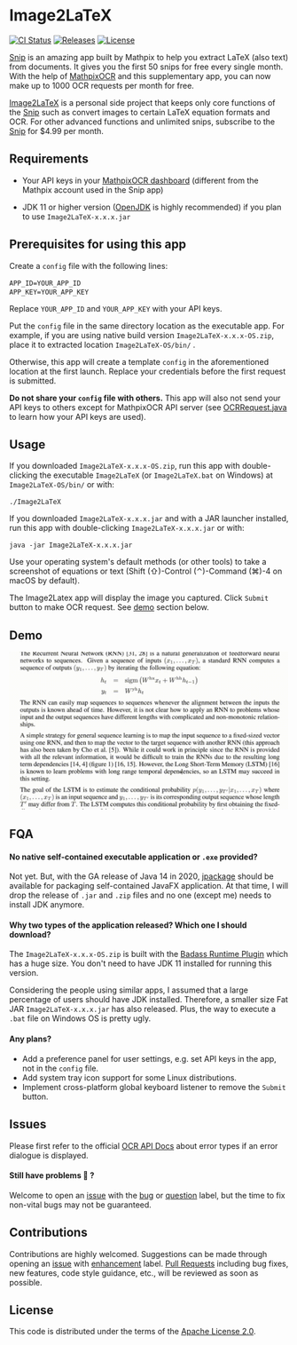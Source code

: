 # Image2LaTeX

[![CI Status](https://github.com/blaisewang/img2latex-mathpix/workflows/CI/badge.svg)](https://github.com/blaisewang/img2latex-mathpix/actions)
[![Releases](https://img.shields.io/github/v/release/blaisewang/img2latex-mathpix?include_prereleases)](https://github.com/blaisewang/img2latex-mathpix/releases)
[![License](https://img.shields.io/github/license/blaisewang/img2latex-mathpix)](https://github.com/blaisewang/img2latex-mathpix/blob/master/LICENSE)

[Snip](https://mathpix.com/) is an amazing app built by Mathpix to help you extract LaTeX (also text) from documents.
It gives you the first 50 snips for free every single month.
With the help of [MathpixOCR](https://mathpix.com/ocr/) and this supplementary app, you can now make up to 1000 OCR requests per month for free.

[Image2LaTeX](https://github.com/blaisewang/img2latex-mathpix/) is a personal side project that keeps only core functions of the [Snip](https://mathpix.com/) such as convert images to certain LaTeX equation formats and OCR.
For other advanced functions and unlimited snips, subscribe to the [Snip](https://mathpix.com/) for $4.99 per month.

## Requirements

- Your API keys in your [MathpixOCR dashboard](https://dashboard.mathpix.com/) (different from the Mathpix account used in the Snip app)

- JDK 11 or higher version ([OpenJDK](https://openjdk.java.net/) is highly recommended) if you plan to use `Image2LaTeX-x.x.x.jar`

## Prerequisites for using this app

Create a `config` file with the following lines:

```
APP_ID=YOUR_APP_ID
APP_KEY=YOUR_APP_KEY
```

Replace `YOUR_APP_ID` and `YOUR_APP_KEY` with your API keys.

Put the `config` file in the same directory location as the executable app.
For example, if you are using native build version `Image2LaTeX-x.x.x-OS.zip`, place it to extracted location `Image2LaTeX-OS/bin/` .

Otherwise, this app will create a template `config` in the aforementioned location at the first launch.
Replace your credentials before the first request is submitted.

**Do not share your `config` file with others.**
This app will also not send your API keys to others except for MathpixOCR API server (see [OCRRequest.java](https://github.com/blaisewang/img2latex-mathpix/blob/master/src/main/java/OCRRequest.java) to learn how your API keys are used).

## Usage

If you downloaded `Image2LaTeX-x.x.x-OS.zip`, run this app with double-clicking the executable `Image2LaTeX` (or `Image2LaTeX.bat` on Windows) at `Image2LaTeX-OS/bin/` or with:

```
./Image2LaTeX
```

If you downloaded `Image2LaTeX-x.x.x.jar` and with a JAR launcher installed, run this app with double-clicking `Image2LaTeX-x.x.x.jar` or with:

```
java -jar Image2LaTeX-x.x.x.jar
```

Use your operating system's default methods (or other tools) to take a screenshot of equations or text (Shift (⇧)-Control (⌃)-Command (⌘)-4 on macOS by default).

The Image2Latex app will display the image you captured.
Click `Submit` button to make OCR request.
See [demo](#Demo) section below.

## Demo

![demo](demo/demo.gif)

## FQA

#### No native self-contained executable application or `.exe` provided?

Not yet. But, with the GA release of Java 14 in 2020, [jpackage](https://jdk.java.net/jpackage/) should be available for packaging self-contained JavaFX application.
At that time, I will drop the release of `.jar` and `.zip` files and no one (except me) needs to install JDK anymore.

#### Why two types of the application released? Which one I should download?

The `Image2LaTeX-x.x.x-OS.zip` is built with the [Badass Runtime Plugin](https://badass-runtime-plugin.beryx.org/releases/latest/) which has a huge size.
You don't need to have JDK 11 installed for running this version.

Considering the people using similar apps, I assumed that a large percentage of users should have JDK installed.
Therefore, a smaller size Fat JAR `Image2LaTeX-x.x.x.jar` has also released.
Plus, the way to execute a `.bat` file on Windows OS is pretty ugly.

#### Any plans?

- Add a preference panel for user settings, e.g. set API keys in the app, not in the `config` file.
- Add system tray icon support for some Linux distributions.
- Implement cross-platform global keyboard listener to remove the `Submit` button.

## Issues

Please first refer to the official [OCR API Docs](https://docs.mathpix.com/#error-id-types) about error types if an error dialogue is displayed.

#### Still have problems :thinking: ?

Welcome to open an [issue](https://github.com/blaisewang/img2latex-mathpix/issues) with the [bug](https://github.com/blaisewang/img2latex-mathpix/labels/bug) or [question](https://github.com/blaisewang/img2latex-mathpix/labels/question) label, but the time to fix non-vital bugs may not be guaranteed.

## Contributions

Contributions are highly welcomed.
Suggestions can be made through opening an [issue](https://github.com/blaisewang/img2latex-mathpix/issues) with [enhancement](https://github.com/blaisewang/img2latex-mathpix/labels/enhancement) label.
[Pull Requests](https://github.com/blaisewang/img2latex-mathpix/pulls) including bug fixes, new features, code style guidance, etc., will be reviewed as soon as possible.

## License

This code is distributed under the terms of the [Apache License 2.0](https://github.com/blaisewang/img2latex-mathpix/blob/master/LICENSE).
